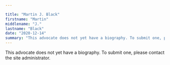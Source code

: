 ```yaml
---

title: "Martin J. Black"
firstname: "Martin"
middlename: "J."
lastname: "Black"
date: "2020-12-14"
summary: "This advocate does not yet have a biography. To submit one, please contact the site administrator."
---
```

This advocate does not yet have a biography. To submit one, please contact the site administrator.

